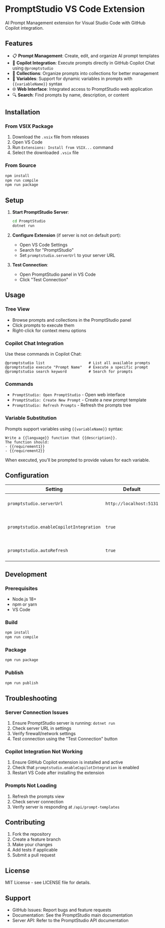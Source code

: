 # PromptStudio VS Code Extension

AI Prompt Management extension for Visual Studio Code with GitHub Copilot integration.

## Features

- 📋 **Prompt Management**: Create, edit, and organize AI prompt templates
- 🤖 **Copilot Integration**: Execute prompts directly in GitHub Copilot Chat using `@promptstudio`
- 📁 **Collections**: Organize prompts into collections for better management
- 🔧 **Variables**: Support for dynamic variables in prompts with `{{variableName}}` syntax
- 🌐 **Web Interface**: Integrated access to PromptStudio web application
- 🔍 **Search**: Find prompts by name, description, or content

## Installation

### From VSIX Package
1. Download the `.vsix` file from releases
2. Open VS Code
3. Run `Extensions: Install from VSIX...` command
4. Select the downloaded `.vsix` file

### From Source
```bash
npm install
npm run compile
npm run package
```

## Setup

1. **Start PromptStudio Server**:
   ```bash
   cd PromptStudio
   dotnet run
   ```

2. **Configure Extension** (if server is not on default port):
   - Open VS Code Settings
   - Search for "PromptStudio"
   - Set `promptstudio.serverUrl` to your server URL

3. **Test Connection**:
   - Open PromptStudio panel in VS Code
   - Click "Test Connection"

## Usage

### Tree View
- Browse prompts and collections in the PromptStudio panel
- Click prompts to execute them
- Right-click for context menu options

### Copilot Chat Integration
Use these commands in Copilot Chat:

```
@promptstudio list                    # List all available prompts
@promptstudio execute "Prompt Name"   # Execute a specific prompt
@promptstudio search keyword          # Search for prompts
```

### Commands
- `PromptStudio: Open PromptStudio` - Open web interface
- `PromptStudio: Create New Prompt` - Create a new prompt template
- `PromptStudio: Refresh Prompts` - Refresh the prompts tree

### Variable Substitution
Prompts support variables using `{{variableName}}` syntax:

```
Write a {{language}} function that {{description}}.
The function should:
- {{requirement1}}
- {{requirement2}}
```

When executed, you'll be prompted to provide values for each variable.

## Configuration

| Setting | Default | Description |
|---------|---------|-------------|
| `promptstudio.serverUrl` | `http://localhost:5131` | URL of the PromptStudio server |
| `promptstudio.enableCopilotIntegration` | `true` | Enable GitHub Copilot integration |
| `promptstudio.autoRefresh` | `true` | Automatically refresh prompts |

## Development

### Prerequisites
- Node.js 18+
- npm or yarn
- VS Code

### Build
```bash
npm install
npm run compile
```

### Package
```bash
npm run package
```

### Publish
```bash
npm run publish
```

## Troubleshooting

### Server Connection Issues
1. Ensure PromptStudio server is running: `dotnet run`
2. Check server URL in settings
3. Verify firewall/network settings
4. Test connection using the "Test Connection" button

### Copilot Integration Not Working
1. Ensure GitHub Copilot extension is installed and active
2. Check that `promptstudio.enableCopilotIntegration` is enabled
3. Restart VS Code after installing the extension

### Prompts Not Loading
1. Refresh the prompts view
2. Check server connection
3. Verify server is responding at `/api/prompt-templates`

## Contributing

1. Fork the repository
2. Create a feature branch
3. Make your changes
4. Add tests if applicable
5. Submit a pull request

## License

MIT License - see LICENSE file for details.

## Support

- GitHub Issues: Report bugs and feature requests
- Documentation: See the PromptStudio main documentation
- Server API: Refer to the PromptStudio API documentation

